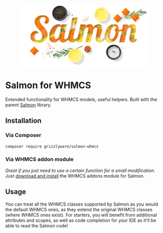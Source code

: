 <p align="center"><img src="./assets/images/salmon_splash.svg" alt="Salmon splash image" width="80%" /></p>

# Salmon for WHMCS
Extended functionality for WHMCS models, useful helpers. Built with the parent [Salmon](https://github.com/grizzlyware/salmon) library.

## Installation

### Via Composer
`composer require grizzlyware/salmon-whmcs`

### Via WHMCS addon module
*Great if you just need to use a certain function for a small modification.* Just [download and install](https://github.com/grizzlyware/salmon-whmcs/raw/master/dist/whmcs/modules/addons/salmon.zip) the WHMCS addons module for Salmon.

## Usage
You can treat all the WHMCS classes supported by Salmon as you would the default WHMCS ones, as they extend the original WHMCS classes (where WHMCS ones exist). For starters, you will benefit from additional attributes and scopes, as well as code completion for your IDE as it'll be able to read the Salmon code!


